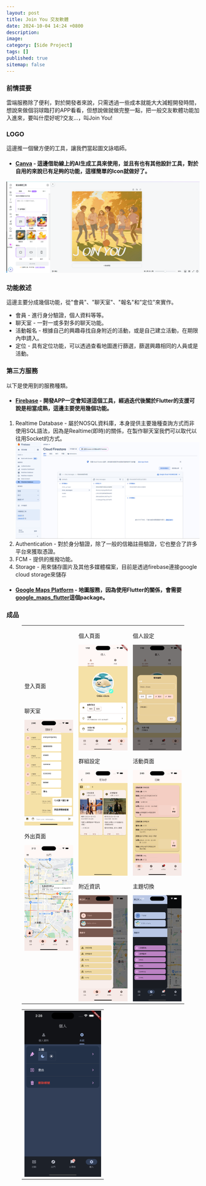 ```yaml
---
layout: post
title: Join You 交友軟體
date: 2024-10-04 14:24 +0800
description:
image:
category: [Side Project]
tags: []
published: true
sitemap: false
---
```

### 前情提要
雲端服務除了便利，對於開發者來說，只需透過一些成本就能大大減輕開發時間，想說來做個羽球臨打的APP看看，但想說做就做完整一點，把一般交友軟體功能加入進來，要叫什麼好呢?交友...，叫Join You!

### LOGO
這邊推一個蠻方便的工具，讓我們當起圖文詠唱師。
* #### [Canva](https://www.canva.com/) - 這邊借助線上的AI生成工具來使用，並且有也有其他設計工具，對於自用的來說已有足夠的功能，這樣簡單的Icon就做好了。
![](/assets/img/post/2024-1004/p0.png)

### 功能敘述
這邊主要分成幾個功能，從"會員"、"聊天室"、"報名"和"定位"來實作。
* 會員 - 進行身分驗證，個人資料等等。
* 聊天室 - 一對一或多對多的聊天功能。
* 活動報名 - 根據自己的興趣尋找自身附近的活動，或是自己建立活動，在期限內申請入。
* 定位 - 具有定位功能，可以透過查看地圖進行篩選，篩選興趣相同的人員或是活動。

### 第三方服務
以下是使用到的服務種類。

* #### [Firebase](https://firebase.google.com) - 開發APP一定會知道這個工具，經過迭代後關於Flutter的支援可說是相當成熟，這邊主要使用幾個功能。
1. Realtime Database - 屬於NOSQL資料庫，本身提供主要幾種查詢方式而非使用SQL語法，因為是Realtime(即時)的關係，在製作聊天室我們可以取代以往用Socket的方式。
  ![](/assets/img/post/2024-1004/p11.png)
2. Authentication - 對於身分驗證，除了一般的信箱註冊驗證，它也整合了許多平台來獲取憑證。
3. FCM - 提供的推撥功能。
4. Storage - 用來儲存圖片及其他多媒體檔案，目前是透過firebase連接google cloud storage來儲存
* #### [Google Maps Platform](https://developers.google.com/maps?hl=zh-tw) - 地圖服務，因為使用Flutter的關係，會需要[google_maps_flutter](https://pub.dev/packages/google_maps_flutter)這個package。

### 成品
<figure>
  <table>
    <tr>
        <td>
          <p>登入頁面</p><img src="/assets/img/post/2024-1004/p1.png" alt="" width="200">
          <p>聊天室</p><img src="/assets/img/post/2024-1004/p4.png" alt="" width="200">
          <p>外出頁面</p><img src="/assets/img/post/2024-1004/p7.png" alt="" width="200">
        </td>
        <td>
          <p>個人頁面</p><img src="/assets/img/post/2024-1004/p2.png" alt="" width="200">
          <p>群組設定</p><img src="/assets/img/post/2024-1004/p5.png" alt="" width="200">
          <p>附近資訊</p><img src="/assets/img/post/2024-1004/p8.png" alt="" width="200">
        </td>
        <td>
          <p>個人設定</p><img src="/assets/img/post/2024-1004/p3.png" alt="" width="200">
          <p>活動頁面</p><img src="/assets/img/post/2024-1004/p6.png" alt="" width="200">
          <p>主題切換</p><img src="/assets/img/post/2024-1004/p9.png" alt="" width="200">
        </td>
    </tr>
  </table>
  <table>
    <tr>
        <td>
          <img src="/assets/img/post/2024-1004/p10.png" alt="" width="200">
        </td>
    </tr>
  </table>
</figure>





